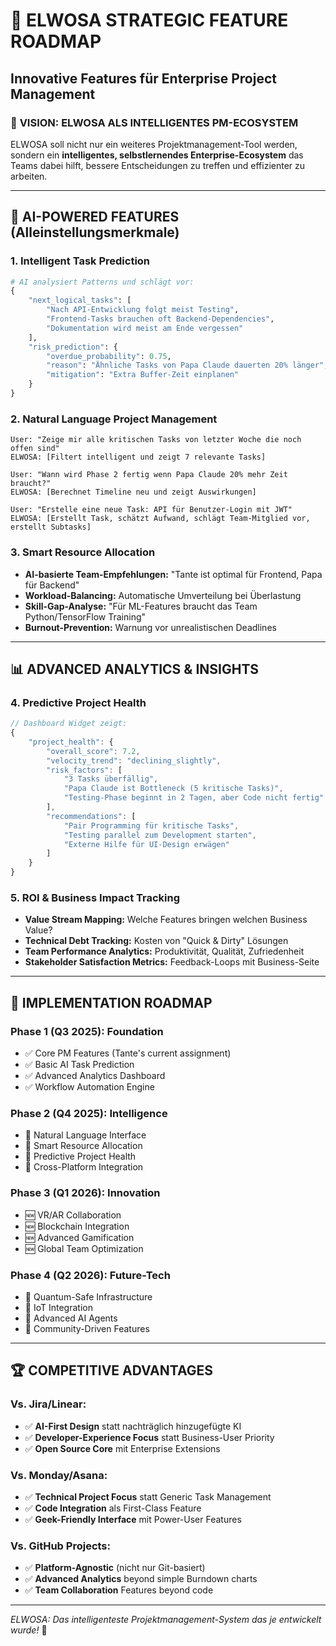 # 🚀 ELWOSA STRATEGIC FEATURE ROADMAP
## Innovative Features für Enterprise Project Management

### 🎯 **VISION: ELWOSA ALS INTELLIGENTES PM-ECOSYSTEM**

ELWOSA soll nicht nur ein weiteres Projektmanagement-Tool werden, sondern ein **intelligentes, selbstlernendes Enterprise-Ecosystem** das Teams dabei hilft, bessere Entscheidungen zu treffen und effizienter zu arbeiten.

---

## 🧠 **AI-POWERED FEATURES (Alleinstellungsmerkmale)**

### **1. Intelligent Task Prediction**
```python
# AI analysiert Patterns und schlägt vor:
{
    "next_logical_tasks": [
        "Nach API-Entwicklung folgt meist Testing",
        "Frontend-Tasks brauchen oft Backend-Dependencies", 
        "Dokumentation wird meist am Ende vergessen"
    ],
    "risk_prediction": {
        "overdue_probability": 0.75,
        "reason": "Ähnliche Tasks von Papa Claude dauerten 20% länger",
        "mitigation": "Extra Buffer-Zeit einplanen"
    }
}
```

### **2. Natural Language Project Management**
```
User: "Zeige mir alle kritischen Tasks von letzter Woche die noch offen sind"
ELWOSA: [Filtert intelligent und zeigt 7 relevante Tasks]

User: "Wann wird Phase 2 fertig wenn Papa Claude 20% mehr Zeit braucht?"
ELWOSA: [Berechnet Timeline neu und zeigt Auswirkungen]

User: "Erstelle eine neue Task: API für Benutzer-Login mit JWT"
ELWOSA: [Erstellt Task, schätzt Aufwand, schlägt Team-Mitglied vor, erstellt Subtasks]
```

### **3. Smart Resource Allocation**
- **AI-basierte Team-Empfehlungen:** "Tante ist optimal für Frontend, Papa für Backend"
- **Workload-Balancing:** Automatische Umverteilung bei Überlastung
- **Skill-Gap-Analyse:** "Für ML-Features braucht das Team Python/TensorFlow Training"
- **Burnout-Prevention:** Warnung vor unrealistischen Deadlines

---

## 📊 **ADVANCED ANALYTICS & INSIGHTS**

### **4. Predictive Project Health**
```javascript
// Dashboard Widget zeigt:
{
    "project_health": {
        "overall_score": 7.2,
        "velocity_trend": "declining_slightly",
        "risk_factors": [
            "3 Tasks überfällig",
            "Papa Claude ist Bottleneck (5 kritische Tasks)",
            "Testing-Phase beginnt in 2 Tagen, aber Code nicht fertig"
        ],
        "recommendations": [
            "Pair Programming für kritische Tasks",
            "Testing parallel zum Development starten",
            "Externe Hilfe für UI-Design erwägen"
        ]
    }
}
```

### **5. ROI & Business Impact Tracking**
- **Value Stream Mapping:** Welche Features bringen welchen Business Value?
- **Technical Debt Tracking:** Kosten von "Quick & Dirty" Lösungen
- **Team Performance Analytics:** Produktivität, Qualität, Zufriedenheit
- **Stakeholder Satisfaction Metrics:** Feedback-Loops mit Business-Seite

---

## 🎯 **IMPLEMENTATION ROADMAP**

### **Phase 1 (Q3 2025): Foundation**
- ✅ Core PM Features (Tante's current assignment)
- ✅ Basic AI Task Prediction
- ✅ Advanced Analytics Dashboard
- ✅ Workflow Automation Engine

### **Phase 2 (Q4 2025): Intelligence**
- 🔄 Natural Language Interface
- 🔄 Smart Resource Allocation
- 🔄 Predictive Project Health
- 🔄 Cross-Platform Integration

### **Phase 3 (Q1 2026): Innovation**
- 🆕 VR/AR Collaboration
- 🆕 Blockchain Integration
- 🆕 Advanced Gamification
- 🆕 Global Team Optimization

### **Phase 4 (Q2 2026): Future-Tech**
- 🔬 Quantum-Safe Infrastructure
- 🔬 IoT Integration
- 🔬 Advanced AI Agents
- 🔬 Community-Driven Features

---

## 🏆 **COMPETITIVE ADVANTAGES**

### **Vs. Jira/Linear:**
- ✅ **AI-First Design** statt nachträglich hinzugefügte KI
- ✅ **Developer-Experience Focus** statt Business-User Priority
- ✅ **Open Source Core** mit Enterprise Extensions

### **Vs. Monday/Asana:**
- ✅ **Technical Project Focus** statt Generic Task Management
- ✅ **Code Integration** als First-Class Feature
- ✅ **Geek-Friendly Interface** mit Power-User Features

### **Vs. GitHub Projects:**
- ✅ **Platform-Agnostic** (nicht nur Git-basiert)
- ✅ **Advanced Analytics** beyond simple Burndown charts
- ✅ **Team Collaboration** Features beyond code

---

*ELWOSA: Das intelligenteste Projektmanagement-System das je entwickelt wurde!* 🚀